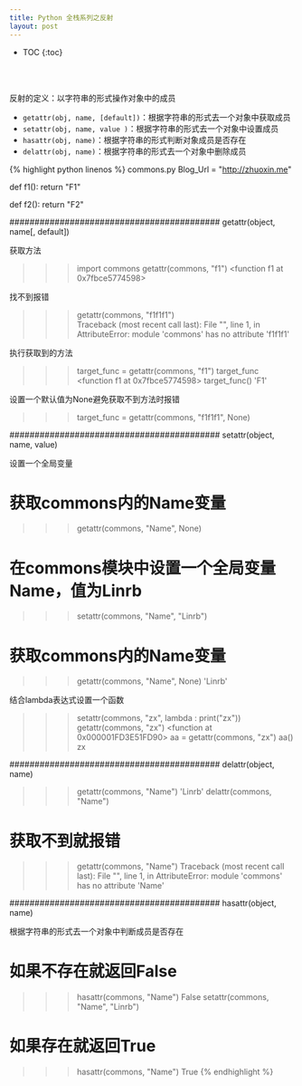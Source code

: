 ```yaml
---
title: Python 全栈系列之反射
layout: post
---
```


* TOC
{:toc}

<br><br>

反射的定义：以字符串的形式操作对象中的成员
- `getattr(obj, name, [default])`：根据字符串的形式去一个对象中获取成员
- `setattr(obj, name, value )`：根据字符串的形式去一个对象中设置成员
- `hasattr(obj, name)`：根据字符串的形式判断对象成员是否存在
- `delattr(obj, name)`：根据字符串的形式去一个对象中删除成员  


{% highlight python linenos %}
commons.py
Blog_Url = "http://zhuoxin.me"

def f1():
    return "F1"

def f2():
    return "F2"

##########################################
getattr(object, name[, default])

获取方法
>>> import commons
>>> getattr(commons, "f1")
<function f1 at 0x7fbce5774598>

找不到报错
>>> getattr(commons, "f1f1f1")  
Traceback (most recent call last):
  File "<stdin>", line 1, in <module>
AttributeError: module 'commons' has no attribute 'f1f1f1'

执行获取到的方法
>>> target_func = getattr(commons, "f1")
>>> target_func
<function f1 at 0x7fbce5774598>
>>> target_func() 
'F1'

设置一个默认值为None避免获取不到方法时报错
>>> target_func = getattr(commons, "f1f1f1", None)

##########################################
setattr(object, name, value)

设置一个全局变量
# 获取commons内的Name变量
>>> getattr(commons, "Name", None)
# 在commons模块中设置一个全局变量Name，值为Linrb
>>> setattr(commons, "Name", "Linrb")
# 获取commons内的Name变量
>>> getattr(commons, "Name", None)
'Linrb'

结合lambda表达式设置一个函数
>>> setattr(commons, "zx", lambda : print("zx"))
>>> getattr(commons, "zx")
<function <lambda> at 0x000001FD3E51FD90>
>>> aa = getattr(commons, "zx")
>>> aa()
zx

##########################################
delattr(object, name)

>>> getattr(commons, "Name")
'Linrb'
>>> delattr(commons, "Name")
# 获取不到就报错
>>> getattr(commons, "Name")
Traceback (most recent call last):
  File "<stdin>", line 1, in <module>
AttributeError: module 'commons' has no attribute 'Name'

##########################################
hasattr(object, name)

根据字符串的形式去一个对象中判断成员是否存在
# 如果不存在就返回False
>>> hasattr(commons, "Name")
False
>>> setattr(commons, "Name", "Linrb")
# 如果存在就返回True
>>> hasattr(commons, "Name")
True
{% endhighlight %}

